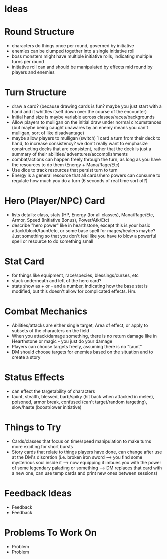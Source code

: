 # Ideas

# Round Structure
* characters do things once per round, governed by initiative
* enemies can be clumped together into a single initiative roll
* boss monsters might have multiple initiative rolls, indicating multiple turns
 per round
* initiative roll can and should be manipulated by effects mid round by players
 and enemies

# Turn Structure
* draw a card? (because drawing cards is fun? maybe you just start with a hand
and it whittles itself down over the course of the encounter)
* Initial hand size is maybe variable across classes/races/backgrounds
* Allow players to mulligan on the initial draw under normal circumstances
(but maybe being caught unawares by an enemy means you can't mulligan, sort of
like disadvantage)
* maybe allow players to mulligan (switch) 1 card a turn from their deck to hand,
to increase consistency? we don't really want to emphasize constructing decks
that are consistent, rather that the deck is just a summary of their abilities/
adventures/accomplishments
* combat/actions can happen freely through the turn, as long as you have the
resources to do them (Energy + Mana/Rage/Etc)
* Use dice to track resources that persist turn to turn
* Energy is a general resource that all cards/hero powers can consume to
regulate how much you do a turn (6 seconds of real time sort of?)

# Hero (Player/NPC) Card
* lists details: class, stats (HP, Energy (for all classes), Mana/Rage/Etc, Armor,
 Speed (Initiative Bonus), Power/Atk/Etc)
* describe "hero power" like in hearthstone, except this is your basic
attack/block/taunt/etc, or some base spell for mages/healers maybe? Just something
so that you don't feel like you have to blow a powerful spell or resource to do
something small

# Stat Card
* for things like equipment, race/species, blessings/curses, etc
* stack underneath and left of the hero card?
* stats show as + or - and a number, indicating how the base stat
is modified, but this doesn't allow for complicated effects. Hm.

# Combat Mechanics
* Abilities/attacks are either single target, Area of effect, or apply to
subsets of the characters on the field
* When you attack/damage something, there is no return damage like in Hearthstone
or magic - you just do your damage
* Players can choose targets freely, assuming there is no "taunt"
* DM should choose targets for enemies based on the situation and to create
a story

# Status Effects
* can effect the targetability of characters
* taunt, stealth, blessed, barb/spiky (hit back when attacked in melee), poisoned,
armor break, confused (can't target/random targeting), slow/haste (boost/lower initiative)


# Things to Try
* Cards/classes that focus on time/speed manipulation to make turns more exciting
for short bursts
* Story cards that relate to things players have done, can change after use at the
DM's discretion (i.e. broken iron sword --> you find some mysterious soul inside it
--> now equipping it imbues you with the power of some legendary palading or something
--> DM replaces that card with a new one, can use temp cards and print new ones
between sessions)

# Feedback Ideas

* Feedback
* Feedback

# Problems To Work On

* Problem
* Problem

